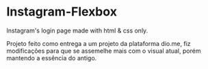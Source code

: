 # Instagram-Flexbox
Instagram's login page made with html &amp; css only.

Projeto feito como entrega a um projeto da plataforma dio.me, fiz modificações para que se assemelhe mais com o visual atual,
porém mantendo a essência do antigo.
